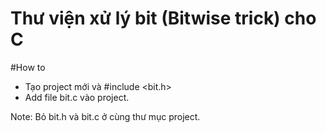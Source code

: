 # Thư viện xử lý bit (Bitwise trick) cho C



#How to
- Tạo project mới và #include <bit.h>
- Add file bit.c vào project.

Note:
Bỏ bit.h và bit.c ở cùng thư mục project.
